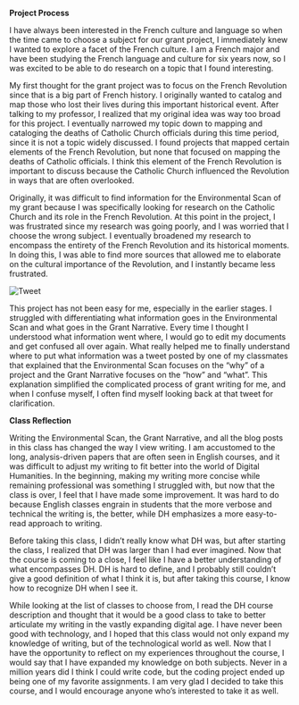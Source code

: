 **Project Process**

I have always been interested in the French culture and language so when the time came to choose a subject for our grant project, I immediately knew I wanted to explore a facet of the French culture. I am a French major and have been studying the French language and culture for six years now, so I was excited to be able to do research on a topic that I found interesting. 

My first thought for the grant project was to focus on the French Revolution since that is a big part of French history. I originally wanted to catalog and map those who lost their lives during this important historical event. After talking to my professor, I realized that my original idea was way too broad for this project. I eventually narrowed my topic down to mapping and cataloging the deaths of Catholic Church officials during this time period, since it is not a topic widely discussed. I found projects that mapped certain elements of the French Revolution, but none that focused on mapping the deaths of Catholic officials. I think this element of the French Revolution is important to discuss because the Catholic Church influenced the Revolution in ways that are often overlooked.

Originally, it was difficult to find information for the Environmental Scan of my grant because I was specifically looking for research on the Catholic Church and its role in the French Revolution. At this point in the project, I was frustrated since my research was going poorly, and I was worried that I choose the wrong subject. I eventually broadened my research to encompass the entirety of the French Revolution and its historical moments. In doing this, I was able to find more sources that allowed me to elaborate on the cultural importance of the Revolution, and I instantly became less frustrated.

![Tweet](https://hannahyetter.github.io/HannahYetter/images/tweet-grant-reflection-4.jpeg)

This project has not been easy for me, especially in the earlier stages. I struggled with differentiating what information goes in the Environmental Scan and what goes in the Grant Narrative. Every time I thought I understood what information went where, I would go to edit my documents and get confused all over again. What really helped me to finally understand where to put what information was a tweet posted by one of my classmates that explained that the Environmental Scan focuses on the “why” of a project and the Grant Narrative focuses on the “how” and “what”. This explanation simplified the complicated process of grant writing for me, and when I confuse myself, I often find myself looking back at that tweet for clarification.


**Class Reflection**

Writing the Environmental Scan, the Grant Narrative, and all the blog posts in this class has changed the way I view writing. I am accustomed to the long, analysis-driven papers that are often seen in English courses, and it was difficult to adjust my writing to fit better into the world of Digital Humanities. In the beginning, making my writing more concise while remaining professional was something I struggled with, but now that the class is over, I feel that I have made some improvement. It was hard to do because English classes engrain in students that the more verbose and technical the writing is, the better, while DH emphasizes a more easy-to-read approach to writing.

Before taking this class, I didn’t really know what DH was, but after starting the class, I realized that DH was larger than I had ever imagined. Now that the course is coming to a close, I feel like I have a better understanding of what encompasses DH. DH is hard to define, and I probably still couldn’t give a good definition of what I think it is, but after taking this course, I know how to recognize DH when I see it.

While looking at the list of classes to choose from, I read the DH course description and thought that it would be a good class to take to better articulate my writing in the vastly expanding digital age. I have never been good with technology, and I hoped that this class would not only expand my knowledge of writing, but of the technological world as well. Now that I have the opportunity to reflect on my experiences throughout the course, I would say that I have expanded my knowledge on both subjects. Never in a million years did I think I could write code, but the coding project ended up being one of my favorite assignments. I am very glad I decided to take this course, and I would encourage anyone who’s interested to take it as well.

